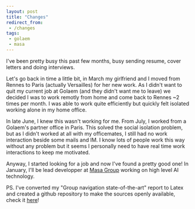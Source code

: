 ```yaml
---
layout: post
title: "Changes"
redirect_from:
 - /changes
tags:
 - golaem
 - masa
---
```


I've been pretty busy this past few months, busy sending resume, cover letters and doing interviews.

Let's go back in time a little bit, in March my girlfriend and I moved from Rennes to Paris (actually Versailles) for her new work. As I didn't want to quit my current job at Golaem (and they didn't want me to leave) we decided I was to work remotly from home and come back to Rennes ~2 times per month. I was able to work quite efficiently but quickly felt isolated working alone in my home office.

In late June, I knew this wasn't working for me. From July, I worked from a Golaem's partner office in Paris. This solved the social isolation problem, but as I didn't worked at all with my officemates, I still had no work interaction beside some mails and IM. I know lots of people work this way without any problem but it seems I personally need to have real time work interactions to keep me motivated.

Anyway, I started looking for a job and now I've found a pretty good one! In January, I'll be lead developper at [Masa Group](http://www.masagroup.net/) working on high level AI technology.

PS. I've converted my "Group navigation state-of-the-art" report to Latex and created a github repository to make the sources openly available, check it [here](https://github.com/cloderic/Group-navigation-state-of-the-art-report)!
